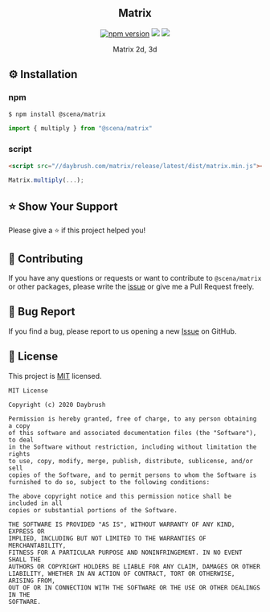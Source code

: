 
<h2 align="middle">Matrix</h2>
<p align="middle">
<a href="https://www.npmjs.com/package/@scena/matrix" target="_blank"><img src="https://img.shields.io/npm/v/@scena/matrix.svg?style=flat-square&color=007acc&label=version" alt="npm version" /></a>
<img src="https://img.shields.io/badge/language-typescript-blue.svg?style=flat-square"/>
<a href="https://github.com/daybrush/matrix/blob/master/LICENSE" target="_blank"><img src="https://img.shields.io/github/license/daybrush/matrix.svg?style=flat-square&label=license&color=08CE5D"/></a>
</p>
<p align="middle">Matrix 2d, 3d</p>


## ⚙️ Installation

### npm
```bash
$ npm install @scena/matrix
```
```ts
import { multiply } from "@scena/matrix"
```

### script
```html
<script src="//daybrush.com/matrix/release/latest/dist/matrix.min.js"></script>
```
```ts
Matrix.multiply(...);
```

## ⭐️ Show Your Support
Please give a ⭐️ if this project helped you!

## 👏 Contributing

If you have any questions or requests or want to contribute to `@scena/matrix` or other packages, please write the [issue](https://github.com/daybrush/matrix/issues) or give me a Pull Request freely.

## 🐞 Bug Report

If you find a bug, please report to us opening a new [Issue](https://github.com/daybrush/matrix/issues) on GitHub.


## 📝 License

This project is [MIT](https://github.com/daybrush/matrix/blob/master/LICENSE) licensed.

```
MIT License

Copyright (c) 2020 Daybrush

Permission is hereby granted, free of charge, to any person obtaining a copy
of this software and associated documentation files (the "Software"), to deal
in the Software without restriction, including without limitation the rights
to use, copy, modify, merge, publish, distribute, sublicense, and/or sell
copies of the Software, and to permit persons to whom the Software is
furnished to do so, subject to the following conditions:

The above copyright notice and this permission notice shall be included in all
copies or substantial portions of the Software.

THE SOFTWARE IS PROVIDED "AS IS", WITHOUT WARRANTY OF ANY KIND, EXPRESS OR
IMPLIED, INCLUDING BUT NOT LIMITED TO THE WARRANTIES OF MERCHANTABILITY,
FITNESS FOR A PARTICULAR PURPOSE AND NONINFRINGEMENT. IN NO EVENT SHALL THE
AUTHORS OR COPYRIGHT HOLDERS BE LIABLE FOR ANY CLAIM, DAMAGES OR OTHER
LIABILITY, WHETHER IN AN ACTION OF CONTRACT, TORT OR OTHERWISE, ARISING FROM,
OUT OF OR IN CONNECTION WITH THE SOFTWARE OR THE USE OR OTHER DEALINGS IN THE
SOFTWARE.
```